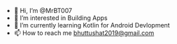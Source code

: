 - 👋 Hi, I’m @MrBT007
- 👀 I’m interested in Building Apps
- 🌱 I’m currently learning Kotlin for Android Devlopment
- 📫 How to reach me bhuttushat2019@gmail.com

<!---
MrBT007/MrBT007 is a ✨ special ✨ repository because its `README.md` (this file) appears on your GitHub profile.
You can click the Preview link to take a look at your changes.
--->
